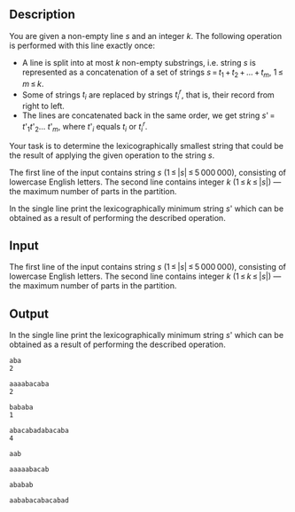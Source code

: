 ## Description

<div><p>You are given a non-empty line <span class="tex-span"><i>s</i></span> and an integer <span class="tex-span"><i>k</i></span>. The following operation is performed with this line exactly once:</p><ul> <li> A line is split into <span class="tex-font-style-bf">at most</span> <span class="tex-span"><i>k</i></span> non-empty substrings, i.e. string <span class="tex-span"><i>s</i></span> is represented as a concatenation of a set of strings <span class="tex-span"><i>s</i> = <i>t</i><sub class="lower-index">1</sub> + <i>t</i><sub class="lower-index">2</sub> + ... + <i>t</i><sub class="lower-index"><i>m</i></sub></span>, <span class="tex-span">1 ≤ <i>m</i> ≤ <i>k</i></span>. </li><li> Some of strings <span class="tex-span"><i>t</i><sub class="lower-index"><i>i</i></sub></span> are replaced by strings <span class="tex-span"><i>t</i><sub class="lower-index"><i>i</i></sub><sup class="upper-index"><i>r</i></sup></span>, that is, their record from right to left. </li><li> The lines are concatenated back in the same order, we get string <span class="tex-span"><i>s</i>' = <i>t</i>'<sub class="lower-index">1</sub><i>t</i>'<sub class="lower-index">2</sub>... <i>t</i>'<sub class="lower-index"><i>m</i></sub></span>, where <span class="tex-span"><i>t</i>'<sub class="lower-index"><i>i</i></sub></span> equals <span class="tex-span"><i>t</i><sub class="lower-index"><i>i</i></sub></span> or <span class="tex-span"><i>t</i><sub class="lower-index"><i>i</i></sub><sup class="upper-index"><i>r</i></sup></span>. </li></ul><p>Your task is to determine the lexicographically smallest string that could be the result of applying the given operation to the string <span class="tex-span"><i>s</i></span>.</p></div><div class="input-specification"><p>The first line of the input contains string <span class="tex-span"><i>s</i></span> (<span class="tex-span">1 ≤ |<i>s</i>| ≤ 5 000 000</span>), consisting of lowercase English letters. The second line contains integer <span class="tex-span"><i>k</i></span> (<span class="tex-span">1 ≤ <i>k</i> ≤ |<i>s</i>|</span>)&nbsp;— the maximum number of parts in the partition.</p></div><div class="output-specification"><p>In the single line print the lexicographically minimum string <span class="tex-span"><i>s</i>'</span> which can be obtained as a result of performing the described operation. </p></div>

## Input

<p>The first line of the input contains string <span class="tex-span"><i>s</i></span> (<span class="tex-span">1 ≤ |<i>s</i>| ≤ 5 000 000</span>), consisting of lowercase English letters. The second line contains integer <span class="tex-span"><i>k</i></span> (<span class="tex-span">1 ≤ <i>k</i> ≤ |<i>s</i>|</span>)&nbsp;— the maximum number of parts in the partition.</p>

## Output

<p>In the single line print the lexicographically minimum string <span class="tex-span"><i>s</i>'</span> which can be obtained as a result of performing the described operation. </p>





```input1
aba
2

```




```input2
aaaabacaba
2

```




```input3
bababa
1

```




```input4
abacabadabacaba
4

```




```output1
aab

```




```output2
aaaaabacab

```




```output3
ababab

```




```output4
aababacabacabad

```



